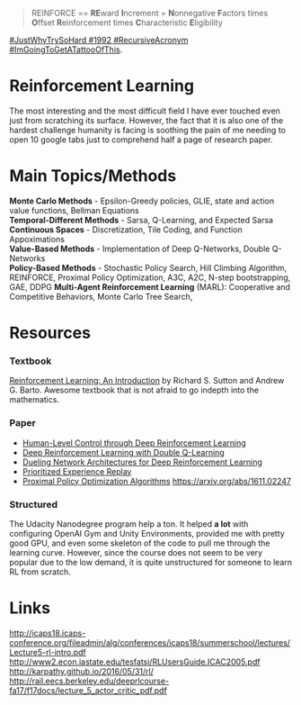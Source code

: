 > REINFORCE == **RE**ward **I**ncrement = **N**onnegative **F**actors times **O**ffset **R**einforcement times **C**haracteristic **E**ligibility

[#JustWhyTrySoHard #1992 #RecursiveAcronym #ImGoingToGetATattooOfThis](http://www-anw.cs.umass.edu/~barto/courses/cs687/williams92simple.pdf).

# Reinforcement Learning

The most interesting and the most difficult field I have ever touched even just from scratching its surface. However, the fact that it is also one of the hardest challenge humanity is facing is soothing the pain of me needing to open 10 google tabs just to comprehend half a page of research paper.  

# Main Topics/Methods

**Monte Carlo Methods** - Epsilon-Greedy policies, GLIE, state and action value functions, Bellman Equations\
**Temporal-Different Methods** - Sarsa, Q-Learning, and Expected Sarsa\
**Continuous Spaces** - Discretization, Tile Coding, and Function Appoximations\
**Value-Based Methods** - Implementation of Deep Q-Networks, Double Q-Networks\
**Policy-Based Methods** - Stochastic Policy Search, Hill Climbing Algorithm, REINFORCE, Proximal Policy Optimization, A3C, A2C, N-step bootstrapping, GAE, DDPG
**Multi-Agent Reinforcement Learning** (MARL): Cooperative and Competitive Behaviors, Monte Carlo Tree Search, 

# Resources

### Textbook

[Reinforcement Learning: An Introduction](http://incompleteideas.net/book/the-book-2nd.html) by Richard S. Sutton and Andrew G. Barto. Awesome textbook that is not afraid to go indepth into the mathematics. 

### Paper

- [Human-Level Control through Deep Reinforcement Learning](https://storage.googleapis.com/deepmind-media/dqn/DQNNaturePaper.pdf)
- [Deep Reinforcement Learning with Double Q-Learning](https://arxiv.org/abs/1509.06461)
- [Dueling Network Architectures for Deep Reinforcement Learning](https://arxiv.org/abs/1511.06581)
- [Prioritized Experience Replay](https://arxiv.org/abs/1511.05952)
- [Proximal Policy Optimization Algorithms](https://arxiv.org/abs/1707.06347)
https://arxiv.org/abs/1611.02247

### Structured

The Udacity Nanodegree program help a ton. It helped **a lot** with configuring OpenAI Gym and Unity Environments, provided me with pretty good GPU, and even some skeleton of the code to pull me through the learning curve. However, since the course does not seem to be very popular due to the low demand, it is quite unstructured for someone to learn RL from scratch.


# Links
http://icaps18.icaps-conference.org/fileadmin/alg/conferences/icaps18/summerschool/lectures/Lecture5-rl-intro.pdf
http://www2.econ.iastate.edu/tesfatsi/RLUsersGuide.ICAC2005.pdf
http://karpathy.github.io/2016/05/31/rl/
http://rail.eecs.berkeley.edu/deeprlcourse-fa17/f17docs/lecture_5_actor_critic_pdf.pdf